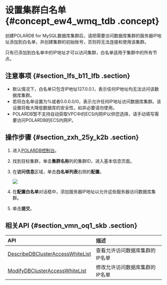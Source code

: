 # 设置集群白名单 {#concept_ew4_wmq_tdb .concept}

创建POLARDB for MySQL数据库集群后，请把需要访问数据库集群的服务器IP地址添加到白名单，并创建集群的初始账号，否则将无法连接和使用该集群。

只有已添加到白名单中的IP地址才可以访问集群，白名单适用于集群中的所有节点。

## 注意事项 {#section_lfs_b11_lfb .section}

-   默认情况下，白名单只包含IP地址127.0.0.1，表示任何IP地址均无法访问该数据库集群。
-   若将白名单设置为%或者0.0.0.0/0，表示允许任何IP地址访问数据库集群。该设置将极大降低数据库的安全性，如非必要请勿使用。
-   POLARDB暂不支持自动获取VPC中的ECS内网IP以供您选择，请手动填写需要访问POLARDB的ECS内网IP。

## 操作步骤 {#section_zxh_25y_k2b .section}

1.  进入[POLARDB控制台](https://polardb.console.aliyun.com)。
2.  找到目标集群，单击**集群名称**列的集群ID，进入基本信息页面。
3.  在**访问信息**区域，单击**白名单列表**右侧的**配置**。

    ![](http://static-aliyun-doc.oss-cn-hangzhou.aliyuncs.com/assets/img/3015/156049477113598_zh-CN.png)

4.  在**配置白名单**对话框中，添加服务器IP地址以允许这些服务器访问数据库集群。
5.  单击**提交**。

## 相关API {#section_vmn_oq1_skb .section}

|API|描述|
|:--|:-|
|[DescribeDBClusterAccessWhiteList](../../../../cn.zh-CN/API参考/白名单管理/DescribeDBClusterAccessWhiteList.md#)|查看允许访问数据库集群的IP名单|
|[ModifyDBClusterAccessWhiteList](../../../../cn.zh-CN/API参考/白名单管理/ModifyDBClusterAccessWhiteList.md#)|修改允许访问数据库集群的IP名单|

